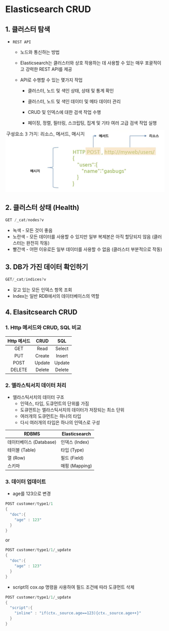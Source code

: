 

# Elasticsearch CRUD

## 1. 클러스터 탐색

- `REST API`
  - 노드와 통신하는 방법

  - Elasticsearch는 클러스터와 상호 작용하는 데 사용할 수 있는 매우 포괄적이고 강력한 REST API를 제공

  - API로 수행할 수 있는 몇가지 작업

    - 클러스터, 노드 및 색인 상태, 상태 및 통계 확인

    - 클러스터, 노드 및 색인 데이터 및 메타 데이터 관리

    - CRUD 및 인덱스에 대한 검색 작업 수행

    - 페이징, 정렬, 필터링, 스크립팅, 집계 및 기타 여러 고급 검색 작업 실행

      

![ela_strucure](../img/ela_structure.png)





## 2. 클러스터 상태 (Health)

```java
GET /_cat/nodes?v
```

- 녹색 - 모든 것이 좋음
- 노란색 - 모든 데이터를 사용할 수 있지만 일부 복제본은 아직 할당되지 않음 (클러스터는 완전히 작동)
- 빨간색 - 어떤 이유로든 일부 데이터를 사용할 수 없음 (클러스터 부분적으로 작동)



## 3. DB가 가진 데이터 확인하기

```java
GET/_cat/indices?v
```

- 갖고 있는 모든 인덱스 항목 조회
- Index는 일반 RDB에서의 데이터베이스의 역할



## 4. Elasitcsearch CRUD

### 1. Http 메서드와 CRUD, SQL 비교

| Http 메서드 |  CRUD  |  SQL   |
| :---------: | :----: | :----: |
|     GET     |  Read  | Select |
|     PUT     | Create | Insert |
|    POST     | Update | Update |
|   DELETE    | Delete | Delete |

### 2. 엘라스틱서치 데이터 처리

- 엘라스틱서치의 데이터 구조
  - 인덱스, 타입, 도큐먼트의 단위를 가짐
  - 도큐먼트는 엘라스틱서치의 데이터가 저장되는 최소 단위
  - 여러개의 도큐먼트는 하나의 타입
  - 다시 여러개의 타입은 하나의 인덱스로 구성

| RDBMS                   | Elasticsearch  |
| ----------------------- | -------------- |
| 데이터베이스 (Database) | 인덱스 (Index) |
| 테이블 (Table)          | 타입 (Type)    |
| 열 (Row)                | 필드 (Field)   |
| 스키마                  | 매핑 (Mapping) |



### 3. 데이터 업데이트

- age를 123으로 변경

```java
POST customer/type1/1
{
  "doc":{
    "age" : 123"
  }
}
```

or

```java
POST customer/type1/1/_update
{
  "doc":{
    "age" : 123"
  }
}
```



- script의 cox.op 명령을 사용하여 필드 조건에 따라 도큐먼트 삭제

```java
POST customer/type1/1/_update
{
  "script":{
    "inline" : "if(ctx._source.age==123){ctx._source.age++}"
  }
}
```

